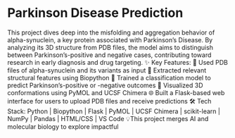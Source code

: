 # Parkinson Disease Prediction
This project dives deep into the misfolding and aggregation behavior of alpha-synuclein, a key protein associated with Parkinson’s Disease. By analyzing its 3D structure from PDB files, the model aims to distinguish between Parkinson’s-positive and negative cases, contributing toward research in early diagnosis and drug targeting.
✨ Key Features:
🧩 Used PDB files of alpha-synuclein and its variants as input
🔬 Extracted relevant structural features using Biopython
🤖 Trained a classification model to predict Parkinson’s-positive or -negative outcomes
🧠 Visualized 3D conformations using PyMOL and UCSF Chimera
🌐 Built a Flask-based web interface for users to upload PDB files and receive predictions
🛠 Tech Stack:
 Python | Biopython | Flask | PyMOL | UCSF Chimera | scikit-learn | NumPy | Pandas | HTML/CSS | VS Code
💡This project merges AI and molecular biology to explore impactful
